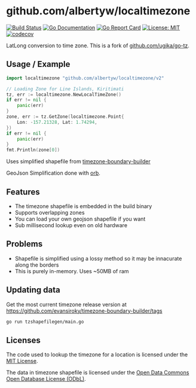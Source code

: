 # github.com/albertyw/localtimezone

[![Build Status](https://drone.albertyw.com/api/badges/albertyw/localtimezone/status.svg)](https://drone.albertyw.com/albertyw/localtimezone)
[![Go Documentation](https://godocs.io/github.com/albertyw/localtimezone/v2?status.svg)](https://godocs.io/github.com/albertyw/localtimezone/v2)
[![Go Report Card](https://goreportcard.com/badge/github.com/albertyw/localtimezone/v2)](https://goreportcard.com/report/github.com/albertyw/localtimezone/v2)
[![License: MIT](https://img.shields.io/badge/License-MIT-yellow.svg)](https://opensource.org/licenses/MIT)
[![codecov](https://codecov.io/gh/albertyw/localtimezone/branch/master/graph/badge.svg?token=PUAW91J75K)](https://codecov.io/gh/albertyw/localtimezone)

LatLong conversion to time zone.
This is a fork of [github.com/ugjka/go-tz](https://github.com/ugjka/go-tz).

## Usage / Example

```go
import localtimezone "github.com/albertyw/localtimezone/v2"

// Loading Zone for Line Islands, Kiritimati
tz, err := localtimezone.NewLocalTimeZone()
if err != nil {
    panic(err)
}
zone, err := tz.GetZone(localtimezone.Point{
    Lon: -157.21328, Lat: 1.74294,
})
if err != nil {
    panic(err)
}
fmt.Println(zone[0])
```

Uses simplified shapefile from [timezone-boundary-builder](https://github.com/evansiroky/timezone-boundary-builder/)

GeoJson Simplification done with [orb](https://github.com/paulmach/orb).

## Features

- The timezone shapefile is embedded in the build binary
- Supports overlapping zones
- You can load your own geojson shapefile if you want
- Sub millisecond lookup even on old hardware

## Problems

- Shapefile is simplified using a lossy method so it may be innacurate along the borders
- This is purely in-memory. Uses ~50MB of ram

## Updating data
Get the most current timezone release version at https://github.com/evansiroky/timezone-boundary-builder/tags

```bash
go run tzshapefilegen/main.go
```

## Licenses

The code used to lookup the timezone for a location is licensed under the [MIT License](https://opensource.org/licenses/MIT).

The data in timezone shapefile is licensed under the [Open Data Commons Open Database License (ODbL)](https://opendatacommons.org/licenses/odbl/).
